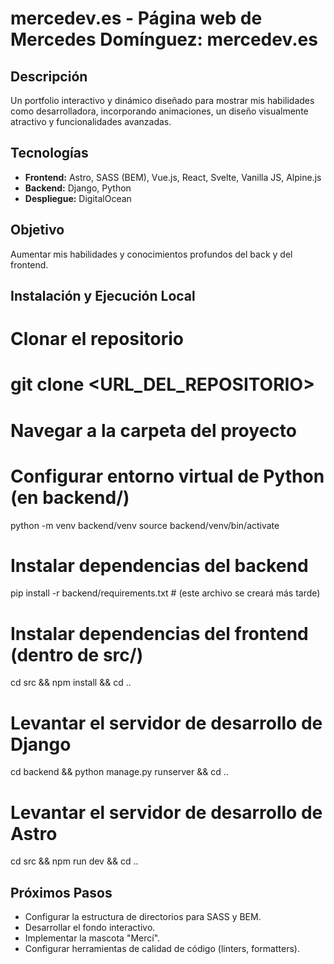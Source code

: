 # mercedev.es - Página web de Mercedes Domínguez: mercedev.es

## Descripción
Un portfolio interactivo y dinámico diseñado para mostrar mis habilidades como desarrolladora, incorporando animaciones, un diseño visualmente atractivo y funcionalidades avanzadas.

## Tecnologías

* **Frontend:** Astro, SASS (BEM), Vue.js, React, Svelte, Vanilla JS, Alpine.js
* **Backend:** Django, Python
* **Despliegue:** DigitalOcean

## Objetivo

Aumentar mis habilidades y conocimientos profundos del back y del frontend.

## Instalación y Ejecución Local

# Clonar el repositorio
# git clone <URL_DEL_REPOSITORIO>

# Navegar a la carpeta del proyecto


# Configurar entorno virtual de Python (en backend/)
python -m venv backend/venv
source backend/venv/bin/activate

# Instalar dependencias del backend
pip install -r backend/requirements.txt # (este archivo se creará más tarde)

# Instalar dependencias del frontend (dentro de src/)
cd src && npm install && cd ..

# Levantar el servidor de desarrollo de Django
cd backend && python manage.py runserver && cd ..


# Levantar el servidor de desarrollo de Astro
cd src && npm run dev && cd ..

## Próximos Pasos

- Configurar la estructura de directorios para SASS y BEM.
- Desarrollar el fondo interactivo.
- Implementar la mascota "Mercí".
- Configurar herramientas de calidad de código (linters, formatters).
